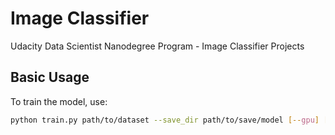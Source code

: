 # Image Classifier

Udacity Data Scientist Nanodegree Program - Image Classifier Projects

## Basic Usage

To train the model, use:

```bash
python train.py path/to/dataset --save_dir path/to/save/model [--gpu] [-hunits] [--epochs] [--learning_rate] [--arch]
```